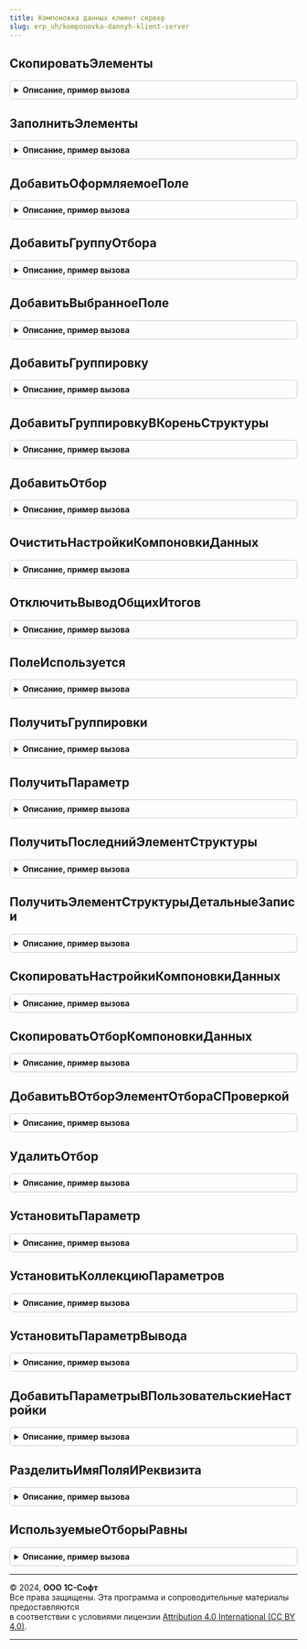 ```yaml
---
title: Компоновка данных клиент сервер
slug: erp_uh/komponovka-dannyh-klient-server
---
```



## СкопироватьЭлементы
<details style="margin: 1em 0; padding: 0.5em; border: 1px solid #ccc; border-radius: 6px;">

<summary style="font-weight: bold; cursor: pointer;">Описание, пример вызова</summary>

```bsl

// Копирует элементы из одной коллекции в другую
//
// Параметры:
//	ПриемникЗначения	- коллекция элементов КД, куда копируются параметры
//	ИсточникЗначения	- коллекция элементов КД, откуда копируются параметры
//	ОчищатьПриемник		- признак необходимости очистки приемника (Булево, по умолчанию: истина)
//
Процедура СкопироватьЭлементы(ПриемникЗначения, ИсточникЗначения, ОчищатьПриемник = Истина) Экспорт
```

Пример вызова
```bsl
КомпоновкаДанныхКлиентСервер.СкопироватьЭлементы(ПриемникЗначения, ИсточникЗначения, ОчищатьПриемник);
```
</details>

## ЗаполнитьЭлементы
<details style="margin: 1em 0; padding: 0.5em; border: 1px solid #ccc; border-radius: 6px;">

<summary style="font-weight: bold; cursor: pointer;">Описание, пример вызова</summary>

```bsl

// Заполняет одну коллекцию элементов на основании другой
//
// Параметры:
//	ПриемникЗначения	- коллекция элементов КД, куда копируются параметры
//	ИсточникЗначения	- коллекция элементов КД, откуда копируются параметры
//	ПервыйУровень		- уровень структуры коллекции элементов КД для копирования параметров
//
Процедура ЗаполнитьЭлементы(ПриемникЗначения, ИсточникЗначения, ПервыйУровень = Неопределено) Экспорт
```

Пример вызова
```bsl
КомпоновкаДанныхКлиентСервер.ЗаполнитьЭлементы(ПриемникЗначения, ИсточникЗначения, ПервыйУровень);
```
</details>

## ДобавитьОформляемоеПоле
<details style="margin: 1em 0; padding: 0.5em; border: 1px solid #ccc; border-radius: 6px;">

<summary style="font-weight: bold; cursor: pointer;">Описание, пример вызова</summary>

```bsl

// Добавляет в коллекцию оформляемых полей компоновки данных новое поле
//
// Параметры:
//	КоллекцияОформляемыхПолей 	- ОформляемыеПоляКомпоновкиДанных - коллекция оформляемых полей КД
//	ИмяПоля						- Строка - имя поля
//
// Возвращаемое значение:
//	ОформляемоеПолеКомпоновкиДанных - созданное поле
//
// Пример:
// 	Форма.УсловноеОформление.Элементы[0].Поля
//
Функция ДобавитьОформляемоеПоле(КоллекцияОформляемыхПолей, ИмяПоля) Экспорт
```

Пример вызова
```bsl
Результат = КомпоновкаДанныхКлиентСервер.ДобавитьОформляемоеПоле(КоллекцияОформляемыхПолей, ИмяПоля) 
```
</details>

## ДобавитьГруппуОтбора
<details style="margin: 1em 0; padding: 0.5em; border: 1px solid #ccc; border-radius: 6px;">

<summary style="font-weight: bold; cursor: pointer;">Описание, пример вызова</summary>

```bsl

// Добавляет в коллекцию отбора новую группу указанного типа.
//
// Параметры:
//	КоллекцияЭлементовОтбора - КоллекцияЭлементовОтбораКомпоновкиДанных
//	ТипГруппы - ТипГруппыЭлементовОтбораКомпоновкиДанных - ГруппаИ или ГруппаИли
//
// Возвращаемое значение:
//	ГруппаЭлементовОтбораКомпоновкиДанных - добавленная группа
//
Функция ДобавитьГруппуОтбора(КоллекцияЭлементовОтбора, ТипГруппы) Экспорт
```

Пример вызова
```bsl
Результат = КомпоновкаДанныхКлиентСервер.ДобавитьГруппуОтбора(КоллекцияЭлементовОтбора, ТипГруппы) 
```
</details>

## ДобавитьВыбранноеПоле
<details style="margin: 1em 0; padding: 0.5em; border: 1px solid #ccc; border-radius: 6px;">

<summary style="font-weight: bold; cursor: pointer;">Описание, пример вызова</summary>

```bsl

// Добавляет выбранное поле компоновки данных
//
// Параметры:
//	Куда - КомпоновщикНастроекКомпоновкиДанных, НастройкиКомпоновкиДанных, ВыбранныеПоляКомпоновкиДанных - назначение, куда нужно добавить поле
//	ИмяИлиПолеКД - Строка, ПолеКомпоновкиДанных - имя добавляемого поля
//	Заголовок - Строка - заголовок поля в результате компоновки.
//
// Возвращаемое значение:
//	ВыбранноеПолеКомпоновкиДанных - выбранное поле.
//
Функция ДобавитьВыбранноеПоле(Куда, ИмяИлиПолеКД, Заголовок = "") Экспорт
```

Пример вызова
```bsl
Результат = КомпоновкаДанныхКлиентСервер.ДобавитьВыбранноеПоле(Куда, ИмяИлиПолеКД, Заголовок);
```
</details>

## ДобавитьГруппировку
<details style="margin: 1em 0; padding: 0.5em; border: 1px solid #ccc; border-radius: 6px;">

<summary style="font-weight: bold; cursor: pointer;">Описание, пример вызова</summary>

```bsl

// Добавляет группировку в компоновщик настроек в самый нижний уровень структуры, если поле не указано - детальные поля.
//
// Параметры:
//	КомпоновщикНастроек - КомпоновщикНастроекКомпоновкиДанных, НастройкиКомпоновкиДанных - элемент структуры КД.
//	Поле - Строка, ПолеКомпоновкиДанных - имя или поле КД
//	Строки - Булево - признак для получения последний группировки строк (Серий) или колонок (точек)
//	ПараметрыГруппировки - Структура - Структура со свойствами:
//		*НачалоПериода - Дата - начало периода группировки по полю периода.
//		*КонецПериода - Дата - конец периода группировки по полю периода.
//		*ТипГруппировки - ТипГруппировкиКомпоновкиДанных - тип группировки.
//		*ТипДополнения - ТипДополненияПериодаКомпоновкиДанных - тип дополнения.
//
// Возвращаемое значение:
//	ГруппировкаТаблицыКомпоновкиДанных, ГруппировкаДиаграммыКомпоновкиДанных, ГруппировкаКомпоновкиДанных - новая группировка.
//
Функция ДобавитьГруппировку(КомпоновщикНастроек, Знач Поле = Неопределено, Строки = Истина, ПараметрыГруппировки = Неопределено) Экспорт
```

Пример вызова
```bsl
Результат = КомпоновкаДанныхКлиентСервер.ДобавитьГруппировку(КомпоновщикНастроек, Поле, Строки, ПараметрыГруппировки);
```
</details>

## ДобавитьГруппировкуВКореньСтруктуры
<details style="margin: 1em 0; padding: 0.5em; border: 1px solid #ccc; border-radius: 6px;">

<summary style="font-weight: bold; cursor: pointer;">Описание, пример вызова</summary>

```bsl

// Добавляет группировку в компоновщик настроек в корневой уровень структуры настроек, если поле не указано - детальные поля.
//
// Параметры:
//	КомпоновщикНастроек - КомпоновщикНастроекКомпоновкиДанных, НастройкиКомпоновкиДанных - элемент структуры КД
//	Поле - Строка, ПолеКомпоновкиДанных - имя или поле компоновки данных.
//	ПараметрыГруппировки - Структура - Структура со свойствами:
//		*НачалоПериода - Дата - начало периода группировки по полю периода.
//		*КонецПериода - Дата - конец периода группировки по полю периода.
//		*ТипГруппировки - ТипГруппировкиКомпоновкиДанных - тип группировки.
//		*ТипДополнения - ТипДополненияПериодаКомпоновкиДанных - тип дополнения.
//
// Возвращаемое значение:
//	ГруппировкаТаблицыКомпоновкиДанных, ГруппировкаДиаграммыКомпоновкиДанных, ГруппировкаКомпоновкиДанных - новая группировка в корне структуры.
//
Функция ДобавитьГруппировкуВКореньСтруктуры(КомпоновщикНастроек, Знач Поле = Неопределено, ПараметрыГруппировки = Неопределено) Экспорт
```

Пример вызова
```bsl
Результат = КомпоновкаДанныхКлиентСервер.ДобавитьГруппировкуВКореньСтруктуры(КомпоновщикНастроек, Поле, ПараметрыГруппировки);
```
</details>

## ДобавитьОтбор
<details style="margin: 1em 0; padding: 0.5em; border: 1px solid #ccc; border-radius: 6px;">

<summary style="font-weight: bold; cursor: pointer;">Описание, пример вызова</summary>

```bsl

// Добавляет отбор в коллекцию отборов компоновщика или группы отборов
//
// Параметры:
//	ЭлементСтруктуры - КомпоновщикНастроекКомпоновкиДанных, НастройкиКомпоновкиДанных - элемент структуры компоновки данных.
//	Поле - Строка - имя поля, по которому добавляется отбор.
//	Значение - Произвольный - значение отбора компоновки данных.
//	ВидСравнения - ВидСравненияКомпоновкиДанных - вид сравнений КД (по умолчанию: Неопределено).
//	Использование - Булево - признак использования отбора (по умолчанию: Истина).
//	ДополнительныеПараметры - Структура - Структура со свойствами:
//		*ВПользовательскиеНастройки - Булево - признак добавления в пользовательские настройки компоновки данных (по умолчанию: ложь).
//		*ЗаменятьСуществующий - Булево - признак полной замены существующего отбора по полю (по умолчанию: истина).
//
// Возвращаемое значение:
//	ЭлементОтбораКомпоновкиДанных - добавленный отбор.
//
Функция ДобавитьОтбор(ЭлементСтруктуры, Знач Поле, Значение = Неопределено, ВидСравнения = Неопределено, Использование = Истина, ДополнительныеПараметры = Неопределено) Экспорт
```

Пример вызова
```bsl
Результат = КомпоновкаДанныхКлиентСервер.ДобавитьОтбор(ЭлементСтруктуры, Поле, Значение, ВидСравнения, Использование, ДополнительныеПараметры);
```
</details>

## ОчиститьНастройкиКомпоновкиДанных
<details style="margin: 1em 0; padding: 0.5em; border: 1px solid #ccc; border-radius: 6px;">

<summary style="font-weight: bold; cursor: pointer;">Описание, пример вызова</summary>

```bsl

// Очищает все элементы настройки компоновки данных из объекта
// Параметры:
//  Настройки - НастройкиКомпоновкиДанных - очищаемые настройки.
//
Процедура ОчиститьНастройкиКомпоновкиДанных(Настройки) Экспорт
```

Пример вызова
```bsl
КомпоновкаДанныхКлиентСервер.ОчиститьНастройкиКомпоновкиДанных(Настройки) 
```
</details>

## ОтключитьВыводОбщихИтогов
<details style="margin: 1em 0; padding: 0.5em; border: 1px solid #ccc; border-radius: 6px;">

<summary style="font-weight: bold; cursor: pointer;">Описание, пример вызова</summary>

```bsl

// Отключает в корневом элементе вывод общих итогов по вертикали и горизонтали
// Параметры:
//  Настройки - НастройкиКомпоновкиДанных - изменяемые настройки.
//
Процедура ОтключитьВыводОбщихИтогов(Настройки) Экспорт
```

Пример вызова
```bsl
КомпоновкаДанныхКлиентСервер.ОтключитьВыводОбщихИтогов(Настройки) 
```
</details>

## ПолеИспользуется
<details style="margin: 1em 0; padding: 0.5em; border: 1px solid #ccc; border-radius: 6px;">

<summary style="font-weight: bold; cursor: pointer;">Описание, пример вызова</summary>

```bsl

// Возвращает признак используется ли поле в настройке СКД
//
// Параметры:
//	ЭлементСтруктуры - КомпоновщикНастроекКомпоновкиДанных, НастройкиКомпоновкиДанных - элемент структуры КД
//	Поле - Строка, ПолеКомпоновкиДанных - имя или поле компоновки данных.
//	ВключаяВложенныеПоля - Булево - Если Истина, то будут проверятся вложенные поля. Например, "Регистратор.Дата".
//					По умолчанию Ложь.
//
// Возвращаемое значение:
//	Булево - Истина, если поле найдено в какой-либо из настроек.
//
Функция ПолеИспользуется(ЭлементСтруктуры, Поле, ВключаяВложенныеПоля = Ложь) Экспорт
```

Пример вызова
```bsl
Результат = КомпоновкаДанныхКлиентСервер.ПолеИспользуется(ЭлементСтруктуры, Поле, ВключаяВложенныеПоля);
```
</details>

## ПолучитьГруппировки
<details style="margin: 1em 0; padding: 0.5em; border: 1px solid #ccc; border-radius: 6px;">

<summary style="font-weight: bold; cursor: pointer;">Описание, пример вызова</summary>

```bsl

// Возвращает список всех группировок компоновщика настроек
//
// Параметры:
//	ЭлементСтруктуры - КомпоновщикНастроекКомпоновкиДанных, НастройкиКомпоновкиДанных - элемент структуры КД
//	ПоказыватьГруппировкиТаблиц - Булево - признак добавления в список группировки колонок (по умолчанию Истина).
//
// Возвращаемое значение:
// 	СписокЗначений - Список группировок:
// 	 *Значение - ГруппировкаТаблицыКомпоновкиДанных -
// 	 *Значение - ГруппировкаДиаграммыКомпоновкиДанных -
// 	 *Значение- ГруппировкаКомпоновкиДанных - найденная группировка.
//
Функция ПолучитьГруппировки(ЭлементСтруктуры, ПоказыватьГруппировкиТаблиц = Истина) Экспорт
```

Пример вызова
```bsl
Результат = КомпоновкаДанныхКлиентСервер.ПолучитьГруппировки(ЭлементСтруктуры, ПоказыватьГруппировкиТаблиц);
```
</details>

## ПолучитьПараметр
<details style="margin: 1em 0; padding: 0.5em; border: 1px solid #ccc; border-radius: 6px;">

<summary style="font-weight: bold; cursor: pointer;">Описание, пример вызова</summary>

```bsl

// Возвращает значение параметра компоновки данных
//
// Параметры:
//	ОбъектНастройки - НастройкиКомпоновкиДанных - объект настройки.
//					- ПользовательскиеНастройкиКомпоновкиДанных -
//					- КомпоновщикНастроекКомпоновкиДанных -
//					- НастройкиВложенногоОбъектаКомпоновкиДанных -
//					- ДанныеРасшифровкиКомпоновкиДанных -
//					- КоллекцияЗначенийПараметровКомпоновкиДанных -
//					- ОформлениеКомпоновкиДанных -
//	Параметр		- Строка, ПараметрКомпоновкиДанных - поле или имя поля, для которого нужно вернуть параметр.
//
// Возвращаемое значение:
//	ЗначениеПараметраНастроекКомпоновкиДанных - Неопределено, если параметр не найден.
//
Функция ПолучитьПараметр(ОбъектНастройки, Параметр) Экспорт
```

Пример вызова
```bsl
Результат = КомпоновкаДанныхКлиентСервер.ПолучитьПараметр(ОбъектНастройки, Параметр) 
```
</details>

## ПолучитьПоследнийЭлементСтруктуры
<details style="margin: 1em 0; padding: 0.5em; border: 1px solid #ccc; border-radius: 6px;">

<summary style="font-weight: bold; cursor: pointer;">Описание, пример вызова</summary>

```bsl

// Возвращает последний элемент структуры - группировку
//
// Параметры:
//	ЭлементСтруктурыНастроек - КомпоновщикНастроекКомпоновкиДанных, НастройкиКомпоновкиДанных - элемент структуры КД
//	Строки - Булево - признак для получения последний группировки строк (серий) или колонок (точек).
//
// Возвращаемое значение:
//	КоллекцияЭлементовСтруктурыДиаграммыКомпоновкиДанных, КоллекцияЭлементовСтруктурыТаблицыКомпоновкиДанных, КоллекцияЭлементовСтруктурыНастроекКомпоновкиДанных - Неопределено, если ничего не найдено.
//
Функция ПолучитьПоследнийЭлементСтруктуры(ЭлементСтруктурыНастроек, Строки = Истина) Экспорт
```

Пример вызова
```bsl
Результат = КомпоновкаДанныхКлиентСервер.ПолучитьПоследнийЭлементСтруктуры(ЭлементСтруктурыНастроек, Строки);
```
</details>

## ПолучитьЭлементСтруктурыДетальныеЗаписи
<details style="margin: 1em 0; padding: 0.5em; border: 1px solid #ccc; border-radius: 6px;">

<summary style="font-weight: bold; cursor: pointer;">Описание, пример вызова</summary>

```bsl

// Возвращает группировку - детальные записи компоновщика настроек
//
// Параметры:
//	КомпоновщикНастроек - КомпоновщикНастроекКомпоновкиДанных, НастройкиКомпоновкиДанных - элемент структуры КД.
//
// Возвращаемое значение:
//	См. КомпоновкаДанныхКлиентСервер.ПолучитьПоследнийЭлементСтруктуры
//
Функция ПолучитьЭлементСтруктурыДетальныеЗаписи(КомпоновщикНастроек) Экспорт
```

Пример вызова
```bsl
Результат = КомпоновкаДанныхКлиентСервер.ПолучитьЭлементСтруктурыДетальныеЗаписи(КомпоновщикНастроек) 
```
</details>

## СкопироватьНастройкиКомпоновкиДанных
<details style="margin: 1em 0; padding: 0.5em; border: 1px solid #ccc; border-radius: 6px;">

<summary style="font-weight: bold; cursor: pointer;">Описание, пример вызова</summary>

```bsl

// Копирует настройки компоновки данных
//
// Параметры:
//	НастройкиПриемник	- НастройкиКомпоновкиДанных -
//						- НастройкиВложенногоОбъектаКомпоновкиДанных -
//						- ГруппировкаКомпоновкиДанных -
//						- ГруппировкаТаблицыКомпоновкиДанных -
//						- ГруппировкаДиаграммыКомпоновкиДанных -
//						- ТаблицаКомпоновкиДанных -
//						- ДиаграммаКомпоновкиДанных - коллекция настроек КД, куда копируются настройки.
//	НастройкиИсточник	- НастройкиКомпоновкиДанных -
//						- НастройкиВложенногоОбъектаКомпоновкиДанных -
//						- ГруппировкаКомпоновкиДанных -
//						- ГруппировкаТаблицыКомпоновкиДанных -
//						- ГруппировкаДиаграммыКомпоновкиДанных -
//						- ТаблицаКомпоновкиДанных -
//						- ДиаграммаКомпоновкиДанных - коллекция настроек КД, откуда копируются настройки.
//
Процедура СкопироватьНастройкиКомпоновкиДанных(НастройкиПриемник, НастройкиИсточник) Экспорт
```

Пример вызова
```bsl
КомпоновкаДанныхКлиентСервер.СкопироватьНастройкиКомпоновкиДанных(НастройкиПриемник, НастройкиИсточник) 
```
</details>

## СкопироватьОтборКомпоновкиДанных
<details style="margin: 1em 0; padding: 0.5em; border: 1px solid #ccc; border-radius: 6px;">

<summary style="font-weight: bold; cursor: pointer;">Описание, пример вызова</summary>

```bsl

// Копирует отбор из одних настроек компоновки данных в другие настройки
//
// Параметры:
//	СхемаПриемник		- СхемаКомпоновкиДанных - схема КД, в чьи настройки копируется отбор
//	НастройкиПриемник	- НастройкиКомпоновкиДанных - настройки КД, в которое копируется отбор
//	НастройкиИсточник	- НастройкиКомпоновкиДанных - настройки КД, из которых копируется отбор
//	ПоляИсключения		- Строка, Массив, Неопределено - имена полей, которые следует пропустить при копировании.
//
Процедура СкопироватьОтборКомпоновкиДанных(СхемаПриемник, НастройкиПриемник, НастройкиИсточник, Знач ПоляИсключения = Неопределено) Экспорт
```

Пример вызова
```bsl
КомпоновкаДанныхКлиентСервер.СкопироватьОтборКомпоновкиДанных(СхемаПриемник, НастройкиПриемник, НастройкиИсточник, ПоляИсключения);
```
</details>

## ДобавитьВОтборЭлементОтбораСПроверкой
<details style="margin: 1em 0; padding: 0.5em; border: 1px solid #ccc; border-radius: 6px;">

<summary style="font-weight: bold; cursor: pointer;">Описание, пример вызова</summary>

```bsl

Процедура ДобавитьВОтборЭлементОтбораСПроверкой(ОтборПриемник, ЭлементОтбора, ПоляИсключения) Экспорт
```

Пример вызова
```bsl
КомпоновкаДанныхКлиентСервер.ДобавитьВОтборЭлементОтбораСПроверкой(ОтборПриемник, ЭлементОтбора, ПоляИсключения));
```
</details>

## УдалитьОтбор
<details style="margin: 1em 0; padding: 0.5em; border: 1px solid #ccc; border-radius: 6px;">

<summary style="font-weight: bold; cursor: pointer;">Описание, пример вызова</summary>

```bsl

// Удаляет отбор из компоновщика настроек, если поле не указано, очищает отбор
//
// Параметры:
//	ЭлементСтруктуры - КомпоновщикНастроекКомпоновкиДанных, ОтборКомпоновкиДанных - элемент структуры компоновки
//	Поле - Строка, ПолеКомпоновкиДанных - имя или поле компоновки.
//
// Возвращаемое значение:
//	Булево - признак успешного удаления/очистки.
//
Функция УдалитьОтбор(ЭлементСтруктуры, Знач Поле = Неопределено) Экспорт
```

Пример вызова
```bsl
Результат = КомпоновкаДанныхКлиентСервер.УдалитьОтбор(ЭлементСтруктуры, Поле);
```
</details>

## УстановитьПараметр
<details style="margin: 1em 0; padding: 0.5em; border: 1px solid #ccc; border-radius: 6px;">

<summary style="font-weight: bold; cursor: pointer;">Описание, пример вызова</summary>

```bsl

// Устанавливает параметр настроек компоновки данных
//
// Параметры:
//	Настройки - НастройкиКомпоновкиДанных -
//				- ПользовательскиеНастройкиКомпоновкиДанных -
//				- КомпоновщикНастроекКомпоновкиДанных - настройки КД, для которых требуется установить параметры.
//	Параметр - Строка, ПараметрКомпоновкиДанных - параметр, который требуется установить
//	Значение - Произвольный - значение, которое требуется установить.
//	Использование - Булево - признак использования параметра КД.
//	Недоступный - Булево - Истина, если элемент настройки не предназначен для изменения в составе пользовательской настройки.
//
// Возвращаемое значение:
//	ЗначениеПараметраНастроекКомпоновкиДанных - установленный параметр настроек КД. Неопределено, если параметр на найден.
//
Функция УстановитьПараметр(Настройки, Параметр, Значение, Использование = Истина, Недоступный = Ложь) Экспорт
```

Пример вызова
```bsl
Результат = КомпоновкаДанныхКлиентСервер.УстановитьПараметр(Настройки, Параметр, Значение, Использование, Недоступный);
```
</details>

## УстановитьКоллекциюПараметров
<details style="margin: 1em 0; padding: 0.5em; border: 1px solid #ccc; border-radius: 6px;">

<summary style="font-weight: bold; cursor: pointer;">Описание, пример вызова</summary>

```bsl

// Устанавливает параметры настроек компоновки данных
//
// Параметры:
//	Настройки - НастройкиКомпоновкиДанных, ПользовательскиеНастройкиКомпоновкиДанных, КомпоновщикНастроекКомпоновкиДанных - настройки СКД, для которых требуется установить параметры
//	УстанавливаемыеПараметры - Соответствие - в котором:
//		*Ключ - Строка - имя параметра компоновки данных, как оно задано в схеме
//		*Значение - Произвольный - устанавливаемое значение.
//
Процедура УстановитьКоллекциюПараметров(Настройки, УстанавливаемыеПараметры) Экспорт
```

Пример вызова
```bsl
КомпоновкаДанныхКлиентСервер.УстановитьКоллекциюПараметров(Настройки, УстанавливаемыеПараметры) 
```
</details>

## УстановитьПараметрВывода
<details style="margin: 1em 0; padding: 0.5em; border: 1px solid #ccc; border-radius: 6px;">

<summary style="font-weight: bold; cursor: pointer;">Описание, пример вызова</summary>

```bsl

// Устанавливает параметр вывода компоновщика настроек или настройки КД
//
// Параметры:
//	КомпоновщикНастроекГруппировка - ГруппировкаКомпоновкиДанных -
//									- ГруппировкаТаблицыКомпоновкиДанных -
//									- ГруппировкаДиаграммыКомпоновкиДанных - компоновщик настроек или настройка/группировка КД.
//	ИмяПараметра - Строка - имя параметра КД.
//	Значение - Произвольный - значение параметра вывода КД.
//
// Возвращаемое значение:
//	ЗначениеПараметраКомпоновкиДанных - установленный параметр настроек КД. Неопределено, если параметр на найден.
//
Функция УстановитьПараметрВывода(КомпоновщикНастроекГруппировка, ИмяПараметра, Значение) Экспорт
```

Пример вызова
```bsl
Результат = КомпоновкаДанныхКлиентСервер.УстановитьПараметрВывода(КомпоновщикНастроекГруппировка, ИмяПараметра, Значение) 
```
</details>

## ДобавитьПараметрыВПользовательскиеНастройки
<details style="margin: 1em 0; padding: 0.5em; border: 1px solid #ccc; border-radius: 6px;">

<summary style="font-weight: bold; cursor: pointer;">Описание, пример вызова</summary>

```bsl

// Устанавливает параметры настройки компоновки данных. При этом, если параметр включен в пользовательские настройки,
// то редактируется пользовательская настройка с соответствующим идентификатором. Применяется в случаях, когда
// когда требуется программно установить пользовательские параметры.
//
// Параметры:
//	КомпоновщикНастроек - КомпоновщикНастроекКомпоновкиДанных - элемент структуры КД
//	МассивПараметров - Массив - Массив параметров.
//
Процедура ДобавитьПараметрыВПользовательскиеНастройки(КомпоновщикНастроек, МассивПараметров) Экспорт
```

Пример вызова
```bsl
КомпоновкаДанныхКлиентСервер.ДобавитьПараметрыВПользовательскиеНастройки(КомпоновщикНастроек, МассивПараметров) 
```
</details>

## РазделитьИмяПоляИРеквизита
<details style="margin: 1em 0; padding: 0.5em; border: 1px solid #ccc; border-radius: 6px;">

<summary style="font-weight: bold; cursor: pointer;">Описание, пример вызова</summary>

```bsl

// Возвращает имя поля и его дочерних реквизитов, указанных через точку
//
// Параметры:
//	ИмяПоля - Строка - имя поля в формате "ИмяПоля" или "ИмяПоля.Реквизит.Реквизит..."
//
// Возвращаемое значение:
//	Структура - имя и реквизит в строковом виде:
//		*Имя - Строка - Имя поля
//		*Реквизит - Строка - Имя реквизита в формате "Реквизит.Реквизит..."
//
Функция РазделитьИмяПоляИРеквизита(ИмяПоля) Экспорт
```

Пример вызова
```bsl
Результат = КомпоновкаДанныхКлиентСервер.РазделитьИмяПоляИРеквизита(ИмяПоля) 
```
</details>

## ИспользуемыеОтборыРавны
<details style="margin: 1em 0; padding: 0.5em; border: 1px solid #ccc; border-radius: 6px;">

<summary style="font-weight: bold; cursor: pointer;">Описание, пример вызова</summary>

```bsl

// Проверяет на равенство два переданных отбора схемы компоновки данных
//
// Параметры:
//  ИсточникОтбор - НастройкиКомпоновкиДанных - первый элемент сравнения
//  ЭлементСравненияОтбор - НастройкиКомпоновкиДанных - второй элемент сравнения.
//
// Возвращаемое значение:
//   Булево - Истина, если переданные отборы равны, в противном случае ложь.
//
Функция ИспользуемыеОтборыРавны(ИсточникОтбор, ЭлементСравненияОтбор) Экспорт
```

Пример вызова
```bsl
Результат = КомпоновкаДанныхКлиентСервер.ИспользуемыеОтборыРавны(ИсточникОтбор, ЭлементСравненияОтбор) 
```
</details>

---

© 2024, **ООО 1С-Софт**  
Все права защищены. Эта программа и сопроводительные материалы предоставляются  
в соответствии с условиями лицензии [Attribution 4.0 International (CC BY 4.0)](https://creativecommons.org/licenses/by/4.0/legalcode).

---
